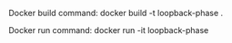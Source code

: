 Docker build command:
docker build -t loopback-phase .

Docker run command:
docker run -it loopback-phase

